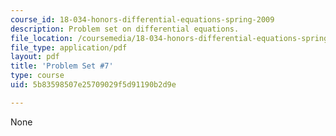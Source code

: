 ```yaml
---
course_id: 18-034-honors-differential-equations-spring-2009
description: Problem set on differential equations.
file_location: /coursemedia/18-034-honors-differential-equations-spring-2009/5b83598507e25709029f5d91190b2d9e_MIT18_034s09_pset07.pdf
file_type: application/pdf
layout: pdf
title: 'Problem Set #7'
type: course
uid: 5b83598507e25709029f5d91190b2d9e

---
```

None